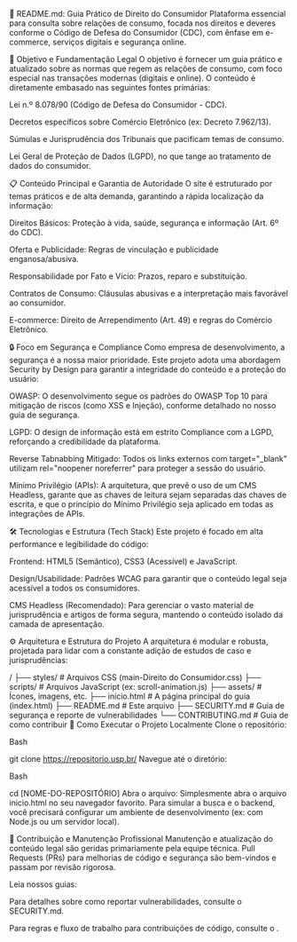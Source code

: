 🛒 README.md: Guia Prático de Direito do Consumidor
Plataforma essencial para consulta sobre relações de consumo, focada nos direitos e deveres conforme o Código de Defesa do Consumidor (CDC), com ênfase em e-commerce, serviços digitais e segurança online.

🎯 Objetivo e Fundamentação Legal
O objetivo é fornecer um guia prático e atualizado sobre as normas que regem as relações de consumo, com foco especial nas transações modernas (digitais e online). O conteúdo é diretamente embasado nas seguintes fontes primárias:

Lei n.º 8.078/90 (Código de Defesa do Consumidor - CDC).

Decretos específicos sobre Comércio Eletrônico (ex: Decreto 7.962/13).

Súmulas e Jurisprudência dos Tribunais que pacificam temas de consumo.

Lei Geral de Proteção de Dados (LGPD), no que tange ao tratamento de dados do consumidor.

📋 Conteúdo Principal e Garantia de Autoridade
O site é estruturado por temas práticos e de alta demanda, garantindo a rápida localização da informação:

Direitos Básicos: Proteção à vida, saúde, segurança e informação (Art. 6º do CDC).

Oferta e Publicidade: Regras de vinculação e publicidade enganosa/abusiva.

Responsabilidade por Fato e Vício: Prazos, reparo e substituição.

Contratos de Consumo: Cláusulas abusivas e a interpretação mais favorável ao consumidor.

E-commerce: Direito de Arrependimento (Art. 49) e regras do Comércio Eletrônico.

🔒 Foco em Segurança e Compliance
Como empresa de desenvolvimento, a segurança é a nossa maior prioridade. Este projeto adota uma abordagem Security by Design para garantir a integridade do conteúdo e a proteção do usuário:

OWASP: O desenvolvimento segue os padrões do OWASP Top 10 para mitigação de riscos (como XSS e Injeção), conforme detalhado no nosso guia de segurança.

LGPD: O design de informação está em estrito Compliance com a LGPD, reforçando a credibilidade da plataforma.

Reverse Tabnabbing Mitigado: Todos os links externos com target="_blank" utilizam rel="noopener noreferrer" para proteger a sessão do usuário.

Mínimo Privilégio (APIs): A arquitetura, que prevê o uso de um CMS Headless, garante que as chaves de leitura sejam separadas das chaves de escrita, e que o princípio do Mínimo Privilégio seja aplicado em todas as integrações de APIs.

🛠️ Tecnologias e Estrutura (Tech Stack)
Este projeto é focado em alta performance e legibilidade do código:

Frontend: HTML5 (Semântico), CSS3 (Acessível) e JavaScript.

Design/Usabilidade: Padrões WCAG para garantir que o conteúdo legal seja acessível a todos os consumidores.

CMS Headless (Recomendado): Para gerenciar o vasto material de jurisprudência e artigos de forma segura, mantendo o conteúdo isolado da camada de apresentação.

⚙️ Arquitetura e Estrutura do Projeto
A arquitetura é modular e robusta, projetada para lidar com a constante adição de estudos de caso e jurisprudências:

/
├── styles/                  # Arquivos CSS (main-Direito do Consumidor.css)
├── scripts/                 # Arquivos JavaScript (ex: scroll-animation.js)
├── assets/                  # Ícones, imagens, etc.
├── inicio.html              # A página principal do guia (index.html)
├── README.md                # Este arquivo
├── SECURITY.md              # Guia de segurança e reporte de vulnerabilidades
└── CONTRIBUTING.md          # Guia de como contribuir
🚀 Como Executar o Projeto Localmente
Clone o repositório:

Bash

git clone https://repositorio.usp.br/
Navegue até o diretório:

Bash

cd [NOME-DO-REPOSITÓRIO]
Abra o arquivo:
Simplesmente abra o arquivo inicio.html no seu navegador favorito. Para simular a busca e o backend, você precisará configurar um ambiente de desenvolvimento (ex: com Node.js ou um servidor local).

🤝 Contribuição e Manutenção Profissional
Manutenção e atualização do conteúdo legal são geridas primariamente pela equipe técnica. Pull Requests (PRs) para melhorias de código e segurança são bem-vindos e passam por revisão rigorosa.

Leia nossos guias:

Para detalhes sobre como reportar vulnerabilidades, consulte o SECURITY.md.

Para regras e fluxo de trabalho para contribuições de código, consulte o .